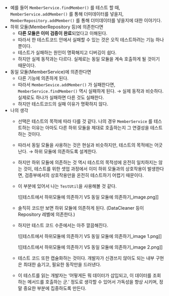 - 예를 들어 `MemberService.findMember()` 를 테스트 할 때, `MemberService.addMember()` 를 통해 더미데이터를 넣을지, `MemberRepository.addMember()` 를 통해 더미데이터를 넣을지에 대한 이야기다.
- 하위 모듈(MemberRepository 등)에 의존한다면
    - **다른 모듈은 이미 검증이 완료**되었다고 이해된다.
    - 따라서 한 테스트코드 안에서 실패할 수 있는 것은 오직 테스트하려는 기능 하나 뿐이다.
    - 테스트가 실패하는 원인이 명확해지고 디버깅이 쉽다.
    - 하지만 실제 동작과는 다르다. 실제로는 동일 모듈을 계속 호출하게 될 것이기 때문이다.
- 동일 모듈(MemberService)에 의존한다면
    - 다른 기능에 의존하게 된다.
    - 따라서 `MemberSevice.addMember()` 가 실패한다면, `MemberService.findMember()` 역시 실패하게 된다. → 실제 동작과 비슷하다. 실제로도 하나가 실패하면 다른 것도 실패한다.
    - 하지만 테스트코드의 실패 이유가 명확하지 않다.
- 나의 생각
    - 선택은 테스트의 목적에 따라 다를 것 같다. 나의 경우 `MemberService` 를 테스트하는 이유는 아마도 다른 하위 모듈을 제대로 호출하는지 그 연결성을 테스트하는 것이다.
    - 따라서 동일 모듈을 사용하는 것은 현실과 비슷하지만, 테스트의 목적에는 어긋난다. → 하위 모듈에 의존하도록 설계한다.
    - 하지만 하위 모듈에 의존하는 것 역시 테스트의 목적성에 온전히 일치하지는 않는 것이, 테스트를 위한 셋업 과정에서 이미 하위 모듈과의 상호작용이 발생한다면, 검증부에서의 상호작용만을 온전히 테스트하기 어렵기 때문이다.
    - 이 부분에 있어서 나는 `TestUtil`을 사용해볼 것 같다.
        
        ![[테스트에서 하위모듈에 의존하기 VS 동일 모듈에 의존하기_image.png]]
        
    - 솔직히 코드만 보면 하위 모듈에 의존하게 된다. (DataCleaner 등이 Repository 레벨에 의존한다.)
    - 하지만 테스트 코드 수준에서는 아주 깔끔해진다.
        
        ![[테스트에서 하위모듈에 의존하기 VS 동일 모듈에 의존하기_image 1.png]]
        
        ![[테스트에서 하위모듈에 의존하기 VS 동일 모듈에 의존하기_image 2.png]]
        
    - 테스트 코드 또한 캡슐화하는 것이다. 개발자가 신경쓰지 않아도 되는 내부 구현은 최대한 숨기고, 필요한 동작만을 드러낸다.
    - 이 테스트를 읽는 개발자는 ‘어떻게든 뭐 데이터가 삽입되고, 이 데이터를 조회하는 메서드를 호출하는 군.’ 정도로 생각할 수 있어서 가독성을 향상 시키며, 정말 중요한 부분에 집중하도록 만든다.